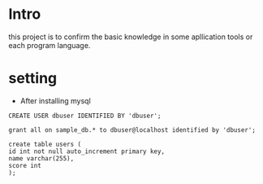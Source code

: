 # Intro

this project is to confirm the basic knowledge in some apllication tools or each program language.


# setting

- After installing mysql

```
CREATE USER dbuser IDENTIFIED BY 'dbuser';

grant all on sample_db.* to dbuser@localhost identified by 'dbuser';
```

```
create table users (
id int not null auto_increment primary key,
name varchar(255),
score int
);
```
